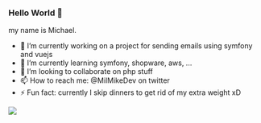 ### Hello World 👋

my name is Michael.

- 🔭 I’m currently working on a project for sending emails using symfony and vuejs
- 🌱 I’m currently learning symfony, shopware, aws, ...
- 👯 I’m looking to collaborate on php stuff
- 📫 How to reach me: @MilMikeDev on twitter
- ⚡ Fun fact: currently I skip dinners to get rid of my extra weight xD



<!--


Here are some ideas to get you started:

- 🔭 I’m currently working on ...
- 🌱 I’m currently learning ...
- 👯 I’m looking to collaborate on ...
- 🤔 I’m looking for help with ...
- 💬 Ask me about ...
- 📫 How to reach me: ...
- 😄 Pronouns: ...
- ⚡ Fun fact: ...
-->


<img src="https://github-readme-stats.milmike.vercel.app/api?username=millsoft&show_icons=true&hide_border=true">

<!--START_SECTION:waka-->
<!--END_SECTION:waka-->
